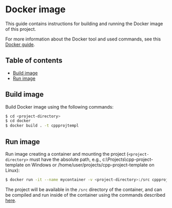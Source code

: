 # Docker image

This guide contains instructions for building and running the Docker image of this project.

For more information about the Docker tool and used commands, see this [Docker guide](https://github.com/hugorbarbosa/tutorials/blob/main/docker-guide/docker-guide.md).

## Table of contents

- [Build image](#build-image)
- [Run image](#run-image)

## Build image

Build Docker image using the following commands:

```sh
$ cd <project-directory>
$ cd docker
$ docker build . -t cppprojtempl
```

## Run image

Run image creating a container and mounting the project (`<project-directory>` must have the absolute path, e.g., c:\Projects\cpp-project-template on Windows or /home/user/projects/cpp-project-template on Linux):

```sh
$ docker run -it --name mycontainer -v <project-directory>:/src cppprojtempl
```

The project will be available in the `/src` directory of the container, and can be compiled and run inside of the container using the commands described [here](../README.md).
